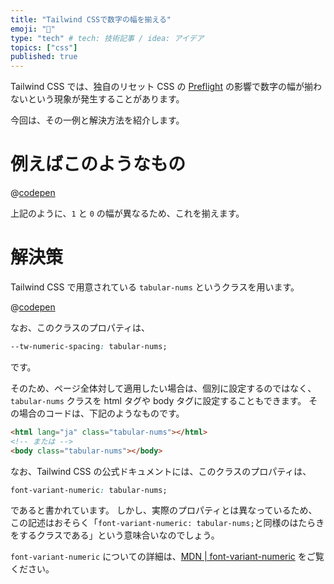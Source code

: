 ```yaml
---
title: "Tailwind CSSで数字の幅を揃える"
emoji: "🔨"
type: "tech" # tech: 技術記事 / idea: アイデア
topics: ["css"]
published: true
---
```


Tailwind CSS では、独自のリセット CSS の [Preflight](https://tailwindcss.com/docs/preflight) の影響で数字の幅が揃わないという現象が発生することがあります。

今回は、その一例と解決方法を紹介します。

# 例えばこのようなもの

@[codepen](https://codepen.io/yuuumiravy/pen/VwXEpmE?open_file=index.html)

上記のように、`1` と `0` の幅が異なるため、これを揃えます。

# 解決策

Tailwind CSS で用意されている `tabular-nums` というクラスを用います。

@[codepen](https://codepen.io/yuuumiravy/pen/oNqaZZP)

なお、このクラスのプロパティは、

```css
--tw-numeric-spacing: tabular-nums;
```

です。

そのため、ページ全体対して適用したい場合は、個別に設定するのではなく、 `tabular-nums` クラスを html タグや body タグに設定することもできます。
その場合のコードは、下記のようなものです。

```html
<html lang="ja" class="tabular-nums"></html>
<!-- または -->
<body class="tabular-nums"></body>
```

なお、Tailwind CSS の公式ドキュメントには、このクラスのプロパティは、

```css
font-variant-numeric: tabular-nums;
```

であると書かれています。
しかし、実際のプロパティとは異なっているため、この記述はおそらく「`font-variant-numeric: tabular-nums;`と同様のはたらきをするクラスである」という意味合いなのでしょう。

`font-variant-numeric` についての詳細は、[MDN | font-variant-numeric](https://developer.mozilla.org/ja/docs/Web/CSS/font-variant-numeric) をご覧ください。
